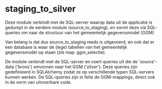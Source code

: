 # staging_to_silver

Deze module verbindt met de SQL-server waarop data uit de applicatie is gedumpt in de eerdere module (source_to_staging),
en vormt deze via SQL-queries om naar de structuur van het gemeentelijk gegevensmodel (GGM)

Van belang is dat dus source_to_staging reeds is uitgevoerd, en ook dat er een database is waar de (lege) tabellen
van het gemeentelijk gegevensmodel op staan (zie map: ggm_selectie).

De module verbindt met de SQL-server en voert queries uit die de 'source'-data ('brons') omvornen naar het GGM ('zilver').
Deze queries zijn gedefinieerd in SQLAlchemy zodat ze op verschillende typen SQL-servers kunnen werken.
De SQL-queries zijn in feite de GGM-mappings, direct ook in de vorm van uitvoerbare code.